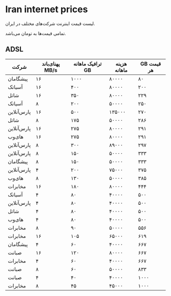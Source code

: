 ﻿# Iran internet prices
لیست قیمت اینترنت شرکت‌های مختلف در ایران.

تمامی قیمت‌ها به تومان می‌باشد.

## ADSL
شرکت | پهنای‌باند MB/s | ترافیک ماهانه GB | هزینه ماهانه | GB قیمت هر
--- | --- | --- | --- | ---
پیشگامان | ۱۶ | ۱۰۰۰ |  ۸۰۰۰۰ | ۸۰
آسیاتک | ۱۶ | ۴۰۰ |  ۸۰۰۰۰ | ۲۰۰
شاتل | ۱۶ | ۳۵۰ |  ۸۰۰۰۰ | ۲۲۹
آسیاتک |  ۸ | ۲۰۰ | ۵۰۰۰۰ | ۲۵۰
پارس‌آنلاین | ۱۶ | ۵۰۰ | ۱۳۵۰۰۰ | ۲۷۰
شاتل |  ۸ |  ۱۷۵ | ۵۰۰۰۰ | ۲۸۶
پارس‌آنلاین | ۱۶ | ۲۷۵ |  ۸۰۰۰۰ | ۲۹۱
های‌وب | ۱۶ | ۲۷۵ |  ۸۰۰۰۰ | ۲۹۱
پارس‌آنلاین |  ۸ | ۳۰۰ |  ۸۹۰۰۰ | ۲۹۷
پارس‌آنلاین |  ۸ | ۱۵۰ | ۵۰۰۰۰ | ۳۳۳
پیشگامان |  ۸ | ۱۵۰ | ۵۰۰۰۰ | ۳۳۳
پارس‌آنلاین | ۴ | ۲۰۰ | ۷۵۰۰۰ | ۳۷۵
های‌وب |  ۸ | ۱۳۰ | ۵۰۰۰۰ | ۳۸۵
مخابرات | ۱۶ | ۱۸۰ |  ۸۰۰۰۰ | ۴۴۴
آسیاتک | ۴ | ۸۰ | ۴۰۰۰۰ |  ۵۰۰
پارس‌آنلاین | ۴ |  ۸۰ | ۴۰۰۰۰ | ۵۰۰
شاتل | ۴ | ۸۰ | ۴۰۰۰۰ | ۵۰۰
های‌وب | ۴ |  ۸۰ | ۴۰۰۰۰ | ۵۰۰
مخابرات |  ۸ | ۹۰ | ۵۰۰۰۰ | ۵۵۶
مخابرات | ۱۶ | ۱۰۵ | ۶۵۰۰۰ | ۶۱۹
پیشگامان | ۴ | ۶۰ | ۴۰۰۰۰ |  ۶۶۷
صبانت | ۱۶ | ۱۲۰ |  ۸۰۰۰۰ | ۶۶۷
مخابرات | ۴ | ۶۰ | ۴۰۰۰۰ | ۶۶۷
صبانت |  ۸ | ۶۰ | ۵۰۰۰۰ |  ۸۳۳
صبانت | ۴ | ۴۰ | ۴۰۰۰۰ | ۱۰۰۰
مخابرات |  ۸ | ۴۵ | ۴۵۰۰۰ | ۱۰۰۰